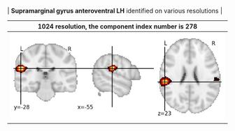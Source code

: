 


| **Supramarginal gyrus anteroventral LH** identified on various resolutions |

| 1024 resolution, the component index number is 278|  
|:---:|  
| ![Component 1024](../1024/final/278.jpg "From component 1024: Supramarginal gyrus anteroventral LH") |